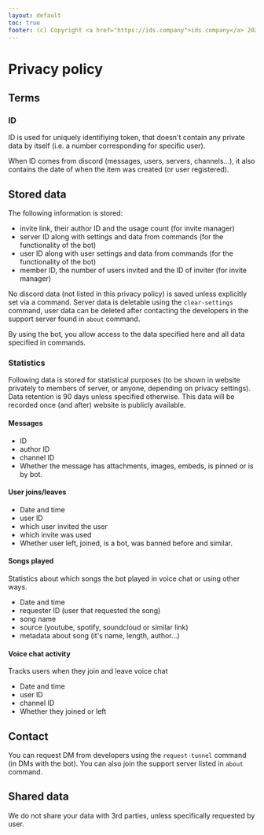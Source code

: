 ```yaml
---
layout: default
toc: true
footer: (c) Copyright <a href="https://ids.company">ids.company</a> 2021.
---
```

# Privacy policy

## Terms

### ID

ID is used for uniquely identifiying token, that doesn't contain any private data by itself (i.e. a number corresponding for specific user).

When ID comes from discord (messages, users, servers, channels...), it also contains the date of when the item was created (or user registered).

## Stored data

The following information is stored:

* invite link, their author ID and the usage count (for invite manager)
* server ID along with settings and data from commands (for the functionality of the bot)
* user ID along with user settings and data from commands (for the functionality of the bot)
* member ID, the number of users invited and the ID of inviter (for invite manager)

No discord data (not listed in this privacy policy) is saved unless explicitly set via a command. Server data is deletable using the `clear-settings` command, user data can be deleted after contacting the developers in the support server found in `about` command.

By using the bot, you allow access to the data specified here and all data specified in commands.

### Statistics

Following data is stored for statistical purposes (to be shown in website privately to members of server, or anyone, depending on privacy settings).
Data retention is 90 days unless specified otherwise.
This data will be recorded once (and after) website is publicly available.

#### Messages

* ID
* author ID
* channel ID
* Whether the message has attachments, images, embeds, is pinned or is by bot.

#### User joins/leaves

* Date and time
* user ID
* which user invited the user
* which invite was used
* Whether user left, joined, is a bot, was banned before and similar.

#### Songs played

Statistics about which songs the bot played in voice chat or using other ways.

* Date and time
* requester ID (user that requested the song)
* song name
* source (youtube, spotify, soundcloud or similar link)
* metadata about song (it's name, length, author...)

#### Voice chat activity

Tracks users when they join and leave voice chat

* Date and time
* user ID
* channel ID
* Whether they joined or left

## Contact

You can request DM from developers using the `request-tunnel` command (in DMs with the bot). You can also join the support server listed in `about` command.

## Shared data

We do not share your data with 3rd parties, unless specifically requested by user.
